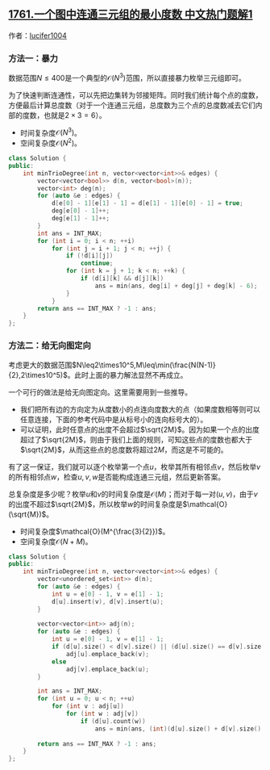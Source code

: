## [1761.一个图中连通三元组的最小度数 中文热门题解1](https://leetcode.cn/problems/minimum-degree-of-a-connected-trio-in-a-graph/solutions/100000/gei-wu-xiang-tu-ding-xiang-by-lucifer100-c72d)

作者：[lucifer1004](https://leetcode.cn/u/lucifer1004)

### 方法一：暴力

数据范围$N\leq400$是一个典型的$\mathcal{O}(N^3)$范围，所以直接暴力枚举三元组即可。

为了快速判断连通性，可以先把边集转为邻接矩阵。同时我们统计每个点的度数，方便最后计算总度数（对于一个连通三元组，总度数为三个点的总度数减去它们内部的度数，也就是$2\times3=6$）。

- 时间复杂度$\mathcal{O}(N^3)$。
- 空间复杂度$\mathcal{O}(N^2)$。

```cpp
class Solution {
public:
    int minTrioDegree(int n, vector<vector<int>>& edges) {
        vector<vector<bool>> d(n, vector<bool>(n));
        vector<int> deg(n);
        for (auto &e : edges) {
            d[e[0] - 1][e[1] - 1] = d[e[1] - 1][e[0] - 1] = true;
            deg[e[0] - 1]++;
            deg[e[1] - 1]++;
        }
        int ans = INT_MAX;
        for (int i = 0; i < n; ++i)
            for (int j = i + 1; j < n; ++j) {
                if (!d[i][j])
                    continue;
                for (int k = j + 1; k < n; ++k) {
                    if (d[i][k] && d[j][k]) 
                        ans = min(ans, deg[i] + deg[j] + deg[k] - 6);
                }
            }
        return ans == INT_MAX ? -1 : ans;
    }
};
```

### 方法二：给无向图定向

考虑更大的数据范围$N\leq2\times10^5,M\leq\min(\frac{N(N-1)}{2},2\times10^5)$。此时上面的暴力解法显然不再成立。

一个可行的做法是给无向图定向。这里需要用到一些推导。

- 我们把所有边的方向定为从度数小的点连向度数大的点（如果度数相等则可以任意连接，下面的参考代码中是从标号小的连向标号大的）。
- 可以证明，此时任意点的出度不会超过$\sqrt{2M}$。因为如果一个点的出度超过了$\sqrt{2M}$，则由于我们上面的规则，可知这些点的度数也都大于$\sqrt{2M}$，从而这些点的总度数将超过$2M$，而这是不可能的。

有了这一保证，我们就可以逐个枚举第一个点$u$，枚举其所有相邻点$v$，然后枚举$v$的所有相邻点$w$，检查$u,v,w$是否能构成连通三元组，然后更新答案。

总复杂度是多少呢？枚举$u$和$v$的时间复杂度是$\mathcal{O}(M)$；而对于每一对$(u,v)$，由于$v$的出度不超过$\sqrt{2M}$，所以枚举$w$的时间复杂度是$\mathcal{O}(\sqrt{M})$。

- 时间复杂度$\mathcal{O}(M^{\frac{3}{2}})$。
- 空间复杂度$\mathcal{O}(N+M)$。

```cpp
class Solution {
public:
    int minTrioDegree(int n, vector<vector<int>>& edges) {
        vector<unordered_set<int>> d(n);
        for (auto &e : edges) {
            int u = e[0] - 1, v = e[1] - 1;
            d[u].insert(v), d[v].insert(u);
        }
        
        vector<vector<int>> adj(n);
        for (auto &e : edges) {
            int u = e[0] - 1, v = e[1] - 1;
            if (d[u].size() < d[v].size() || (d[u].size() == d[v].size() && u < v))
                adj[u].emplace_back(v);
            else
                adj[v].emplace_back(u);
        }

        int ans = INT_MAX;
        for (int u = 0; u < n; ++u)
            for (int v : adj[u])
                for (int w : adj[v])
                    if (d[u].count(w))
                        ans = min(ans, (int)(d[u].size() + d[v].size() + d[w].size() - 6));
        
        return ans == INT_MAX ? -1 : ans;
    }
};
```